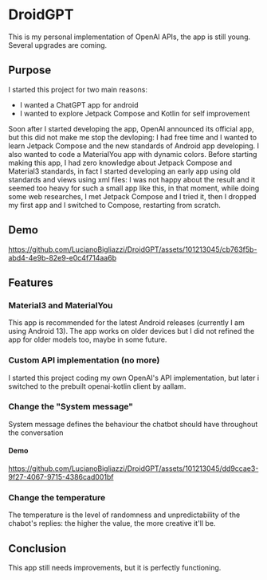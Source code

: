 # DroidGPT
This is my personal implementation of OpenAI APIs, the app is still young. Several upgrades are coming.

## Purpose
I started this project for two main reasons:
- I wanted a ChatGPT app for android
- I wanted to explore Jetpack Compose and Kotlin for self improvement


Soon after I started developing the app, OpenAI announced its official app, but this did not make me stop the devloping: I had free time and I wanted to learn Jetpack Compose and the new standards of Android app developing. I also wanted to code a MaterialYou app with dynamic colors.
Before starting making this app, I had zero knowledge about Jetpack Compose and Material3 standards, in fact I started developing an early app using old standards and views using xml files: I was not happy about the result and it seemed too heavy for such a small app like this, in that
moment, while doing some web researches, I met Jetpack Compose and I tried it, then I dropped my first app and I switched to Compose, restarting from scratch.


## Demo
https://github.com/LucianoBigliazzi/DroidGPT/assets/101213045/cb763f5b-abd4-4e9b-82e9-e0c4f714aa6b


## Features
### Material3 and MaterialYou 
This app is recommended for the latest Android releases (currently I am using Android 13). The app works on older devices but I did not refined the app for older models too, maybe in some future.

### Custom API implementation (no more)
I started this project coding my own OpenAI's API implementation, but later i switched to the prebuilt openai-kotlin client by aallam.

### Change the "System message"
System message defines the behaviour the chatbot should have throughout the conversation
#### Demo

https://github.com/LucianoBigliazzi/DroidGPT/assets/101213045/dd9ccae3-9f27-4067-9715-4386cad001bf

### Change the temperature
The temperature is the level of randomness and unpredictability of the chabot's replies: the higher the value, the more creative it'll be.




## Conclusion
This app still needs improvements, but it is perfectly functioning.
